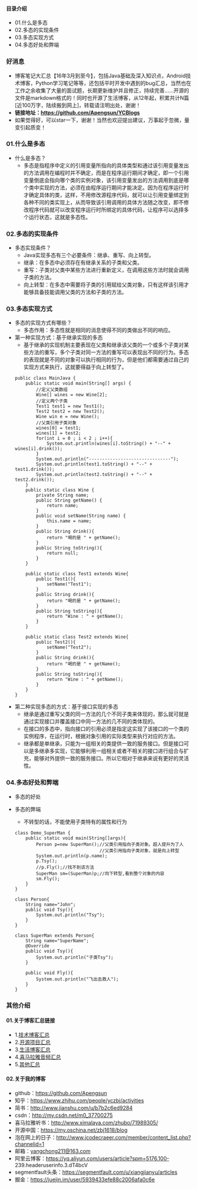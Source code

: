 #### 目录介绍
- 01.什么是多态
- 02.多态的实现条件
- 03.多态实现方式
- 04.多态好处和弊端



### 好消息
- 博客笔记大汇总【16年3月到至今】，包括Java基础及深入知识点，Android技术博客，Python学习笔记等等，还包括平时开发中遇到的bug汇总，当然也在工作之余收集了大量的面试题，长期更新维护并且修正，持续完善……开源的文件是markdown格式的！同时也开源了生活博客，从12年起，积累共计N篇[近100万字，陆续搬到网上]，转载请注明出处，谢谢！
- **链接地址：https://github.com/Apengsun/YCBlogs**
- 如果觉得好，可以star一下，谢谢！当然也欢迎提出建议，万事起于忽微，量变引起质变！





### 01.什么是多态
- 什么是多态？
    - 多态是指程序中定义的引用变量所指向的具体类型和通过该引用变量发出的方法调用在编程时并不确定，而是在程序运行期间才确定，即一个引用变量倒底会指向哪个类的实例对象，该引用变量发出的方法调用到底是哪个类中实现的方法，必须在由程序运行期间才能决定。因为在程序运行时才确定具体的类，这样，不用修改源程序代码，就可以让引用变量绑定到各种不同的类实现上，从而导致该引用调用的具体方法随之改变，即不修改程序代码就可以改变程序运行时所绑定的具体代码，让程序可以选择多个运行状态，这就是多态性。


### 02.多态的实现条件
- 多态实现条件？
    - Java实现多态有三个必要条件：继承、重写、向上转型。
    - 继承：在多态中必须存在有继承关系的子类和父类。
    - 重写：子类对父类中某些方法进行重新定义，在调用这些方法时就会调用子类的方法。
    - 向上转型：在多态中需要将子类的引用赋给父类对象，只有这样该引用才能够具备技能调用父类的方法和子类的方法。



### 03.多态实现方式
- 多态的实现方式有哪些？
    - 多态作用：多态性就是相同的消息使得不同的类做出不同的响应。
- 第一种实现方式：基于继承实现的多态
    - 基于继承的实现机制主要表现在父类和继承该父类的一个或多个子类对某些方法的重写，多个子类对同一方法的重写可以表现出不同的行为。多态的表现就是不同的对象可以执行相同的行为，但是他们都需要通过自己的实现方式来执行，这就要得益于向上转型了。
    ```
    public class MainJava {
        public static void main(String[] args) {
            //定义父类数组
            Wine[] wines = new Wine[2];
            //定义两个子类
            Test1 test1 = new Test1();
            Test2 test2 = new Test2();
            Wine win e = new Wine();
            //父类引用子类对象
            wines[0] = test1;
            wines[1] = test2;
            for(int i = 0 ; i < 2 ; i++){
                System.out.println(wines[i].toString() + "--" + wines[i].drink());
            }
            System.out.println("-------------------------------");
            System.out.println(test1.toString() + "--" + test1.drink());
            System.out.println(test2.toString() + "--" + test2.drink());
        }
        public static class Wine {
            private String name;
            public String getName() {
                return name;
            }
            public void setName(String name) {
                this.name = name;
            }
            public String drink(){
                return "喝的是 " + getName();
            }
            public String toString(){
                return null;
            }
        }
    
        public static class Test1 extends Wine{
            public Test1(){
                setName("Test1");
            }
            public String drink(){
                return "喝的是 " + getName();
            }
            public String toString(){
                return "Wine : " + getName();
            }
        }
    
        public static class Test2 extends Wine{
            public Test2(){
                setName("Test2");
            }
            public String drink(){
                return "喝的是 " + getName();
            }
            public String toString(){
                return "Wine : " + getName();
            }
        }
    }
    ```
- 第二种实现多态的方式：基于接口实现的多态
    - 继承是通过重写父类的同一方法的几个不同子类来体现的，那么就可就是通过实现接口并覆盖接口中同一方法的几不同的类体现的。
    - 在接口的多态中，指向接口的引用必须是指定这实现了该接口的一个类的实例程序，在运行时，根据对象引用的实际类型来执行对应的方法。
    - 继承都是单继承，只能为一组相关的类提供一致的服务接口。但是接口可以是多继承多实现，它能够利用一组相关或者不相关的接口进行组合与扩充，能够对外提供一致的服务接口。所以它相对于继承来说有更好的灵活性。



### 04.多态好处和弊端
- 多态的好处

- 多态的弊端
    - 不转型的话，不能使用子类特有的属性和行为
    ```
    class Demo_SuperMan {
        public static void main(String[]args){
            Person p=new SuperMan();//父类引用指向子类对象。超人提升为了人
                                    //父类引用指向子类对象，就是向上转型
            System.out.println(p.name);
            p.Tsy();
            //p.Fly();//找不到该方法
            SuperMan sm=(SuperMan)p;//向下转型,看到整个对象的内容
            sm.Fly();
        }
    }
     
    class Person{
        String name="John";
        public void Tsy(){
            System.out.println("Tsy");
        }
    }
     
    class SuperMan extends Person{
        String name="SuperName";
        @Override
        public void Tsy(){
            System.out.println("子类Tsy");
        }
     
        public void Fly(){
            System.out.println("飞出去救人");
        }
    }
    ```





### 其他介绍
#### 01.关于博客汇总链接
- 1.[技术博客汇总](https://www.jianshu.com/p/614cb839182c)
- 2.[开源项目汇总](https://blog.csdn.net/m0_37700275/article/details/80863574)
- 3.[生活博客汇总](https://blog.csdn.net/m0_37700275/article/details/79832978)
- 4.[喜马拉雅音频汇总](https://www.jianshu.com/p/f665de16d1eb)
- 5.[其他汇总](https://www.jianshu.com/p/53017c3fc75d)



#### 02.关于我的博客
- github：https://github.com/Apengsun
- 知乎：https://www.zhihu.com/people/yczbj/activities
- 简书：http://www.jianshu.com/u/b7b2c6ed9284
- csdn：http://my.csdn.net/m0_37700275
- 喜马拉雅听书：http://www.ximalaya.com/zhubo/71989305/
- 开源中国：https://my.oschina.net/zbj1618/blog
- 泡在网上的日子：http://www.jcodecraeer.com/member/content_list.php?channelid=1
- 邮箱：yangchong211@163.com
- 阿里云博客：https://yq.aliyun.com/users/article?spm=5176.100- 239.headeruserinfo.3.dT4bcV
- segmentfault头条：https://segmentfault.com/u/xiangjianyu/articles
- 掘金：https://juejin.im/user/5939433efe88c2006afa0c6e








